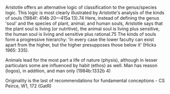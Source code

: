 Aristotle offers an alternative logic of classification to the genus/species logic. This  logic is most clearly illustrated by Aristotle's  analysis of  the kinds of souls (1984f: 414b 20—415a 13).74 Here, instead of defining  the genus 'soul' and the species of plant, animal, and human souls, Aristotle says that the plant soul is living (or nutritive), the  animal  soul  is living plus sensitive, the human soul is living and sensitive plus rational.75 The kinds  of  souls  form  a  progressive  hierarchy:  'In  every  case  the  lower faculty can exist apart from  the higher, but the higher presupposes those below it' (Hicks  1965: 335).

Animals  lead  for  the most part  a  life  of nature (physis), although in  lesser particulars some are influenced by habit (ethos) as well. Man has reason (logos), in addition, and man only (1984b:1332b 4)

Originality is the last of recommendations for fundamental conceptions - CS Peirce, W1, 172 (GatR)
